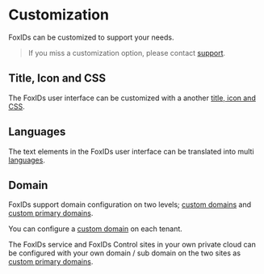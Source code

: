 # Customization

FoxIDs can be customized to support your needs. 

> If you miss a customization option, please contact [support](https://www.foxids.com/support).

## Title, Icon and CSS

The FoxIDs user interface can be customized with a another [title, icon and CSS](title-icon-css.md).

## Languages

The text elements in the FoxIDs user interface can be translated into multi [languages](language.md).

## Domain

FoxIDs support domain configuration on two levels; [custom domains](custom-domain.md) and [custom primary domains](deployment#custom-primary-domains).

You can configure a [custom domain](custom-domain.md) on each tenant.

The FoxIDs service and FoxIDs Control sites in your own private cloud can be configured with your own domain / sub domain on the two sites as [custom primary domains](deployment#custom-primary-domains).